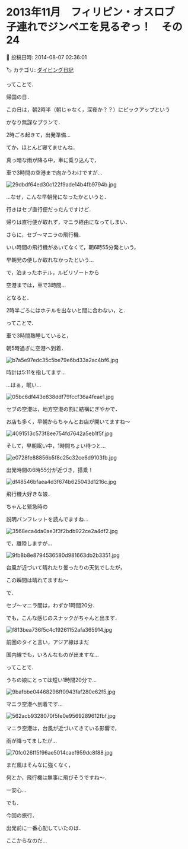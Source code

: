 # 2013年11月　フィリピン・オスロブ　子連れでジンベエを見るぞっ！　その24

📅 投稿日時: 2014-08-07 02:36:01

🏷️ カテゴリ: [ダイビング日記](ce3a7a8d424d112fce83ee85c81a0e344.md)

ってことで．





帰国の日．


この日は，朝2時半（朝じゃなく，深夜か？？）にピックアップという


かなり無謀なプランで．


2時ごろ起きて，出発準備…


てか，ほとんど寝てませんね．





真っ暗な雨が降る中，車に乗り込んで，


車で3時間の空港まで向かうわけですが…




![29dbdf64ed30c122f9ade14b4fb9794b.jpg](images/29dbdf64ed30c122f9ade14b4fb9794b.jpg)




…なぜ，こんな早朝発になったかというと．


行きはセブ直行便だったんですけど．


帰りは直行便が取れず，マニラ経由になってしまい．





さらに，セブ～マニラの飛行機．


いい時間の飛行機があいてなくて，朝6時55分発という，


早朝発の便しか取れなかったという…





で，泊まったホテル，ルビリゾートから


空港までは，車で3時間…


となると．


2時半ごろにはホテルを出ないと間に合わない，と．





ってことで．


車で3時間熟睡していると，


朝5時過ぎに空港へ到着．




![b7a5e97edc35c5be79e6bd33a2ac4bf6.jpg](images/b7a5e97edc35c5be79e6bd33a2ac4bf6.jpg)




時計は5:11を指してます…


…はぁ，眠い…




![05bc6df443e838ddf79fccf36a4feae1.jpg](images/05bc6df443e838ddf79fccf36a4feae1.jpg)




セブの空港は，地方空港の割に結構にぎやかで．


お店も多く，早朝からちゃんとお店が開いてますね～




![4091513c573f8ee754fd7642a5eb1f5f.jpg](images/4091513c573f8ee754fd7642a5eb1f5f.jpg)







そして，早朝眠い中，1時間ちょい待つと…




![e0728fe88856b5f8c25c32ce6d9103fb.jpg](images/e0728fe88856b5f8c25c32ce6d9103fb.jpg)







出発時間の6時55分が近づき，搭乗！




![df48546bfaea4d3f674b625043d1216c.jpg](images/df48546bfaea4d3f674b625043d1216c.jpg)




飛行機大好きな娘．


ちゃんと緊急時の


説明パンフレットを読んでますね…




![3568eca4da0ae3f3f2bdb922ce2a4df2.jpg](images/3568eca4da0ae3f3f2bdb922ce2a4df2.jpg)







で，離陸しますが…




![9fb8b8e8794536580d981663db2b3351.jpg](images/9fb8b8e8794536580d981663db2b3351.jpg)




台風が近づいて晴れたり曇ったりの天気でしたが，


この瞬間は晴れてますね～





で．


セブ～マニラ間は，わずか1時間20分．


でも，こんな感じのスナックがちゃんと出ます．




![f813bea736f5c4c19261152afa365914.jpg](images/f813bea736f5c4c19261152afa365914.jpg)




前回のタイと言い，アジア線はまだ


国内線でも，いろんなものが出ますな…





ってことで．


うちの娘にとっては短い1時間20分で…




![9bafbbe04468298ff0943faf280e62f5.jpg](images/9bafbbe04468298ff0943faf280e62f5.jpg)







マニラ空港へ到着です…




![562acb9328070f5fe0e9569289612fbf.jpg](images/562acb9328070f5fe0e9569289612fbf.jpg)







マニラ空港は，台風が近づいてきている影響で，


雨が降ってましたが…




![70fc026ff5f96ae5014caef959dc8f88.jpg](images/70fc026ff5f96ae5014caef959dc8f88.jpg)




まだ風はそんなに強くなく，


何とか，飛行機は無事に飛びそうですね～．


一安心…





でも．


今回の旅行．


出発前に一番心配していたのは．


ここからなのだ…
